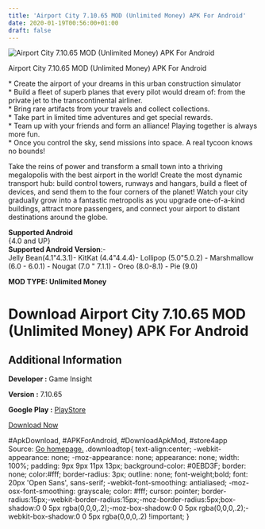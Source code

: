 ```yaml
---
title: 'Airport City 7.10.65 MOD (Unlimited Money) APK For Android'
date: 2020-01-19T00:56:00+01:00
draft: false
---
```


![Airport City 7.10.65 MOD (Unlimited Money) APK For Android](https://i1.wp.com/apkhome.net/wp-content/uploads/2020/01/Airport-City-7.10.65-MOD-Unlimited-Money.png "Airport City 7.10.65 MOD (Unlimited Money) APK For Android")

  

Airport City 7.10.65 MOD (Unlimited Money) APK For Android

\* Create the airport of your dreams in this urban construction simulator  
\* Build a fleet of superb planes that every pilot would dream of: from the private jet to the transcontinental airliner.  
\* Bring rare artifacts from your travels and collect collections.  
\* Take part in limited time adventures and get special rewards.  
\* Team up with your friends and form an alliance! Playing together is always more fun.  
\* Once you control the sky, send missions into space. A real tycoon knows no bounds!

Take the reins of power and transform a small town into a thriving megalopolis with the best airport in the world! Create the most dynamic transport hub: build control towers, runways and hangars, build a fleet of devices, and send them to the four corners of the planet! Watch your city gradually grow into a fantastic metropolis as you upgrade one-of-a-kind buildings, attract more passengers, and connect your airport to distant destinations around the globe.

**Supported Android**  
{4.0 and UP}  
**Supported Android Version**:-  
Jelly Bean(4.1"4.3.1)- KitKat (4.4"4.4.4)- Lollipop (5.0"5.0.2) - Marshmallow (6.0 - 6.0.1) - Nougat (7.0 " 7.1.1) - Oreo (8.0-8.1) - Pie (9.0)

**MOD TYPE: Unlimited Money**

Download Airport City 7.10.65 MOD (Unlimited Money) APK For Android
===================================================================

Additional Information
----------------------

**Developer :** Game Insight

**Version :** 7.10.65

**Google Play :** [PlayStore](https://play.google.com/store/apps/details?id=com.gameinsight.airport)

  

[Download Now](https://store4app.co/post/airport-city-7-10-65-mod-unlimited-money-apk-for-android_1579370565)

  
#ApkDownload, #APKForAndroid, #DownloadApkMod, #store4app  
Source: [Go homepage.](https://store4app.co/post/airport-city-7-10-65-mod-unlimited-money-apk-for-android_1579370565) .downloadtop{ text-align:center; -webkit-appearance: none; -moz-appearance: none; appearance: none; width: 100%; padding: 9px 9px 11px 13px; background-color: #0EBD3F; border: none; color:#fff; border-radius: 3px; outline: none; font-weight;bold; font: 20px 'Open Sans', sans-serif; -webkit-font-smoothing: antialiased; -moz-osx-font-smoothing: grayscale; color: #fff; cursor: pointer; border-radius:15px;-webkit-border-radius:15px;-moz-border-radius:5px;box-shadow:0 0 5px rgba(0,0,0,.2);-moz-box-shadow:0 0 5px rgba(0,0,0,.2);-webkit-box-shadow:0 0 5px rgba(0,0,0,.2) !important; }